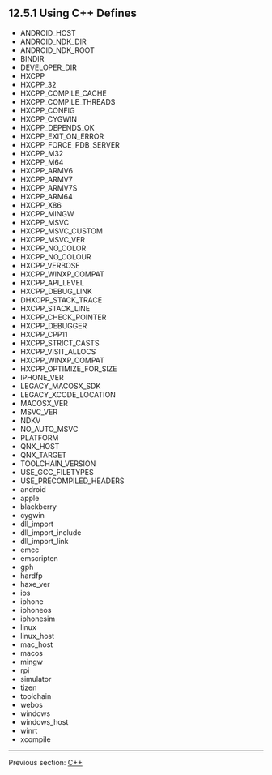 ## 12.5.1 Using C++ Defines

* ANDROID_HOST
* ANDROID_NDK_DIR
* ANDROID_NDK_ROOT
* BINDIR
* DEVELOPER_DIR
* HXCPP
* HXCPP_32
* HXCPP_COMPILE_CACHE
* HXCPP_COMPILE_THREADS
* HXCPP_CONFIG
* HXCPP_CYGWIN
* HXCPP_DEPENDS_OK
* HXCPP_EXIT_ON_ERROR
* HXCPP_FORCE_PDB_SERVER
* HXCPP_M32
* HXCPP_M64
* HXCPP_ARMV6
* HXCPP_ARMV7
* HXCPP_ARMV7S
* HXCPP_ARM64
* HXCPP_X86
* HXCPP_MINGW
* HXCPP_MSVC
* HXCPP_MSVC_CUSTOM
* HXCPP_MSVC_VER
* HXCPP_NO_COLOR
* HXCPP_NO_COLOUR
* HXCPP_VERBOSE
* HXCPP_WINXP_COMPAT
* HXCPP_API_LEVEL
* HXCPP_DEBUG_LINK
* DHXCPP_STACK_TRACE
* HXCPP_STACK_LINE
* HXCPP_CHECK_POINTER
* HXCPP_DEBUGGER
* HXCPP_CPP11
* HXCPP_STRICT_CASTS
* HXCPP_VISIT_ALLOCS
* HXCPP_WINXP_COMPAT
* HXCPP_OPTIMIZE_FOR_SIZE
* IPHONE_VER
* LEGACY_MACOSX_SDK
* LEGACY_XCODE_LOCATION
* MACOSX_VER
* MSVC_VER
* NDKV
* NO_AUTO_MSVC
* PLATFORM
* QNX_HOST
* QNX_TARGET
* TOOLCHAIN_VERSION
* USE_GCC_FILETYPES
* USE_PRECOMPILED_HEADERS
* android
* apple
* blackberry
* cygwin
* dll_import
* dll_import_include
* dll_import_link
* emcc
* emscripten
* gph
* hardfp
* haxe_ver
* ios
* iphone
* iphoneos
* iphonesim
* linux
* linux_host
* mac_host
* macos
* mingw
* rpi
* simulator
* tizen
* toolchain
* webos
* windows
* windows_host
* winrt
* xcompile

---

Previous section: [C++](target-cpp.md)